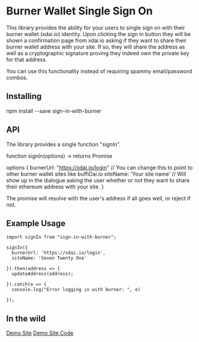 # Burner Wallet Single Sign On 
This library provides the ability for your users to single sign on with their burner wallet (xdai.io) identity. Upon clicking the sign in button they will be shown a confirmation page from xdai.io asking if they want to share their burner wallet address with your site. If so, they will share the address as well as a cryptographic signature proving they indeed own the private key for that address.

You can use this functionality instead of requiring spammy email/password combos.

## Installing
npm install --save sign-in-with-burner

## API
The library provides a single function "signIn".

function signIn(options) -> returns Promise

options {
  burnerUrl: "https://xdai.io/login" // You can change this to point to other burner wallet sites like buffiDai.io
  siteName: 'Your site name' // Will show up in the dialogue asking the user whether or not they want to share their ethereum address with your site.
}

The promise will resolve with the user's address if all goes well, or reject if not.

## Example Usage


```
import signIn from "sign-in-with-burner";

signIn({
  burnerUrl: 'https://xdai.io/login',
  siteName: 'Seven Twenty One'

}).then(address => {
  updateAddress(address);

}).catch(e => {
  console.log("Error logging in with burner: ", e)

});
```

## In the wild
[Demo Site](dbe.github.io/seventwentyone)
[Demo Site Code](https://github.com/dbe/seven-twenty-one)
